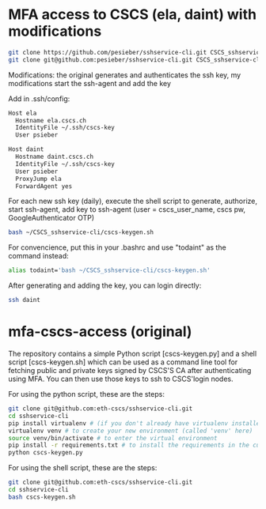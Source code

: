 # MFA access to CSCS (ela, daint) with modifications

```sh
git clone https://github.com/pesieber/sshservice-cli.git CSCS_sshservice-cli
git clone git@github.com:pesieber/sshservice-cli.git CSCS_sshservice-cli
```

Modifications: the original generates and authenticates the ssh key, my modifications start the ssh-agent and add the key

Add in .ssh/config:
```sh
Host ela
  Hostname ela.cscs.ch
  IdentityFile ~/.ssh/cscs-key
  User psieber

Host daint
  Hostname daint.cscs.ch
  IdentityFile ~/.ssh/cscs-key
  User psieber
  ProxyJump ela
  ForwardAgent yes
```

For each new ssh key (daily), execute the shell script to generate, authorize, start ssh-agent, add key to ssh-agent (user = cscs_user_name, cscs pw, GoogleAuthenticator OTP)
```sh
bash ~/CSCS_sshservice-cli/cscs-keygen.sh                               
```

For convencience, put this in your .bashrc and use "todaint" as the command instead:
```sh
alias todaint='bash ~/CSCS_sshservice-cli/cscs-keygen.sh'
```

After generating and adding the key, you can login directly:
```sh
ssh daint
```


# mfa-cscs-access (original)

The repository contains a simple Python script [cscs-keygen.py] and a shell script [cscs-keygen.sh] which can be used as a command line tool for fetching public and private keys signed by CSCS'S CA after authenticating using MFA. You can then use those keys to ssh to CSCS'login nodes.

For using the python script, these are the steps:

```sh
git clone git@github.com:eth-cscs/sshservice-cli.git
cd sshservice-cli
pip install virtualenv # (if you don't already have virtualenv installed)
virtualenv venv # to create your new environment (called 'venv' here)
source venv/bin/activate # to enter the virtual environment
pip install -r requirements.txt # to install the requirements in the current environment
python cscs-keygen.py
```

For using the shell script, these are the steps:
```bash
git clone git@github.com:eth-cscs/sshservice-cli.git
cd sshservice-cli
bash cscs-keygen.sh
```
